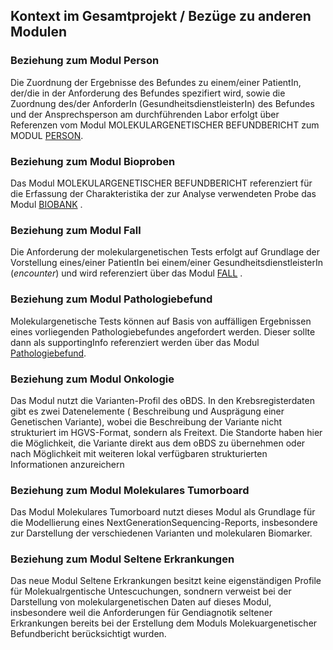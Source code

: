 ## Kontext im Gesamtprojekt / Bezüge zu anderen Modulen

### Beziehung zum Modul Person ###
Die Zuordnung der Ergebnisse des Befundes zu einem/einer PatientIn, der/die in der Anforderung des Befundes spezifiert wird, sowie die Zuordnung des/der AnforderIn (GesundheitsdienstleisterIn) des Befundes und der Ansprechsperson am durchführenden Labor erfolgt über Referenzen vom Modul MOLEKULARGENETISCHER BEFUNDBERICHT zum MODUL [PERSON](https://simplifier.net/mii-basismodul-person-2024).

### Beziehung zum Modul Bioproben ###
Das Modul MOLEKULARGENETISCHER BEFUNDBERICHT referenziert für die Erfassung der Charakteristika der zur Analyse verwendeten Probe das Modul [BIOBANK](https://simplifier.net/medizininformatikinitiative-modulbiobank) .

### Beziehung zum Modul Fall ###
Die Anforderung der molekulargenetischen Tests erfolgt auf Grundlage der Vorstellung eines/einer PatientIn bei einem/einer GesundheitsdienstleisterIn (*encounter*) und wird referenziert über das Modul [FALL](https://simplifier.net/medizininformatikinitiative-modulfall) .

### Beziehung zum Modul Pathologiebefund ###
Molekulargenetische Tests können auf Basis von auffälligen Ergebnissen eines vorliegenden Pathologiebefundes angefordert werden. Dieser sollte dann als supportingInfo referenziert werden über das Modul [Pathologiebefund](https://simplifier.net/medizininformatikinitiative-modulpathologie).

### Beziehung zum Modul Onkologie ###
Das Modul nutzt die Varianten-Profil des oBDS. In den Krebsregisterdaten gibt es zwei Datenelemente ( Beschreibung und Ausprägung einer Genetischen Variante), wobei die Beschreibung der Variante nicht strukturiert im HGVS-Format, sondern als Freitext. Die Standorte haben hier die Möglichkeit, die Variante direkt aus dem oBDS zu übernehmen oder nach Möglichkeit mit weiteren lokal verfügbaren strukturierten Informationen anzureichern

### Beziehung zum Modul Molekulares Tumorboard ###
Das Modul Molekulares Tumorboard nutzt dieses Modul als Grundlage für die Modellierung eines NextGenerationSequencing-Reports, insbesondere zur Darstellung der verschiedenen Varianten und molekularen Biomarker.

### Beziehung zum Modul Seltene Erkrankungen ###
Das neue Modul Seltene Erkrankungen besitzt keine eigenständigen Profile für Molekualrgentische Untescuchungen, sondnern verweist bei der Darstellung von molekulargenetischen Daten auf dieses Modul, insbesondere weil die Anforderungen für Gendiagnotik seltener Erkrankungen bereits bei der Erstellung dem Moduls Molekuargenetischer Befundbericht berücksichtigt wurden. 